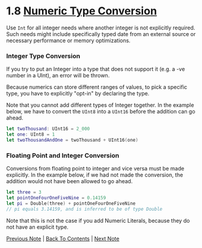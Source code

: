 # 1.8 [Numeric Type Conversion](https://developer.apple.com/library/content/documentation/Swift/Conceptual/Swift_Programming_Language/TheBasics.html#//apple_ref/doc/uid/TP40014097-CH5-ID324)

Use `Int` for all integer needs where another integer is not explicitly required. Such needs might include specifically typed date from an external source or necessary performance or memory optimizations.

### Integer Type Conversion

If you try to put an Integer into a type that does not support it (e.g. a -ve number in a UInt), an error will be thrown.

Because numerics can store different ranges of values, to pick a specific type, you have to explicitly "opt-in" by declaring the type.

Note that you cannot add different types of Integer together. In the example below, we have to convert the `UInt8` into a `UInt16` before the addition can go ahead.

```Swift
let twoThousand: UInt16 = 2_000
let one: UInt8 = 1
let twoThousandAndOne = twoThousand + UInt16(one)
```

### Floating Point and Integer Conversion

Conversions from floating point to integer and vice versa must be made explicitly. In the example below, if we had not made the conversion, the addition would not have been allowed to go ahead.

```Swift
let three = 3
let pointOneFourOneFiveNine = 0.14159
let pi = Double(three) + pointOneFourOneFiveNine
// pi equals 3.14159, and is inferred to be of type Double
```

Note that this is not the case if you add Numeric Literals, because they do not have an explicit type.


[Previous Note](../1%20-%20The%20Basics/1.7%20-%20Numeric%20Literals.md) | [Back To Contents](https://github.com/Firanus/swift-language-guide-notes) |  [Next Note](../1%20-%20The%20Basics/1.9%20-%20Type%20Aliases.md)